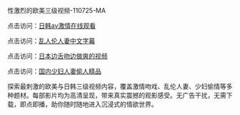 性激烈的欧美三级视频-110725-MA

点击访问：<a href="https://heiliaoe8ajia.pages.dev">日韩av激情在线观看</a>

点击访问：<a href="https://heiliaoxqkkct.pages.dev">乱人伦人妻中文字幕</a>

点击访问：<a href="https://heiliaoxwd5i8.pages.dev">日本边舌吻边做爽的视频</a>

点击访问：<a href="https://heiliaowt0d7p.pages.dev">国内少妇人妻偷人精品</a>

探索最刺激的欧美与日韩三级视频内容，覆盖激情吻戏、乱伦人妻、少妇偷情等多种题材。每部影片均为高清呈现，带来真实震撼的观影感受。无广告干扰，无需下载，即点即播，助你随时随地进入沉浸式的情欲世界。

<span style="display:none;">[Canonical link](https://github.com/b20250711/b4)</span>
